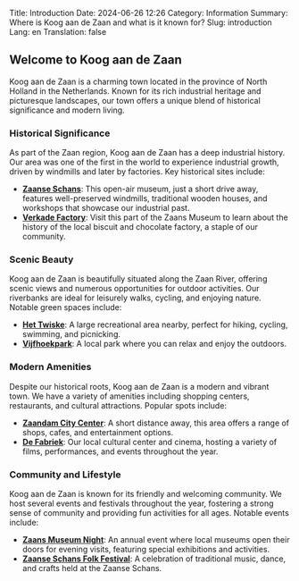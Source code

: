 Title: Introduction
Date: 2024-06-26 12:26
Category: Information
Summary: Where is Koog aan de Zaan and what is it known for?
Slug: introduction
Lang: en
Translation: false


## Welcome to Koog aan de Zaan

Koog aan de Zaan is a charming town located in the province of North Holland in the Netherlands. Known for its rich industrial heritage and picturesque landscapes, our town offers a unique blend of historical significance and modern living.

### Historical Significance
As part of the Zaan region, Koog aan de Zaan has a deep industrial history. Our area was one of the first in the world to experience industrial growth, driven by windmills and later by factories. Key historical sites include:

- **[Zaanse Schans](https://www.dezaanseschans.nl/en/)**: This open-air museum, just a short drive away, features well-preserved windmills, traditional wooden houses, and workshops that showcase our industrial past.
- **[Verkade Factory](https://www.zaansmuseum.nl/en/verkade-experience/)**: Visit this part of the Zaans Museum to learn about the history of the local biscuit and chocolate factory, a staple of our community.

### Scenic Beauty
Koog aan de Zaan is beautifully situated along the Zaan River, offering scenic views and numerous opportunities for outdoor activities. Our riverbanks are ideal for leisurely walks, cycling, and enjoying nature. Notable green spaces include:

- **[Het Twiske](https://www.twiske-waterland.nl/)**: A large recreational area nearby, perfect for hiking, cycling, swimming, and picnicking.
- **[Vijfhoekpark](https://www.zaanstad.nl/mozard/!suite86.scherm0325?mPag=1844&mLok=92)**: A local park where you can relax and enjoy the outdoors.

### Modern Amenities
Despite our historical roots, Koog aan de Zaan is a modern and vibrant town. We have a variety of amenities including shopping centers, restaurants, and cultural attractions. Popular spots include:

- **[Zaandam City Center](https://www.zaandam.com/)**: A short distance away, this area offers a range of shops, cafes, and entertainment options.
- **[De Fabriek](https://www.defabriek.nl/)**: Our local cultural center and cinema, hosting a variety of films, performances, and events throughout the year.

### Community and Lifestyle
Koog aan de Zaan is known for its friendly and welcoming community. We host several events and festivals throughout the year, fostering a strong sense of community and providing fun activities for all ages. Notable events include:

- **[Zaans Museum Night](https://zaansmuseumnacht.nl/)**: An annual event where local museums open their doors for evening visits, featuring special exhibitions and activities.
- **[Zaanse Schans Folk Festival](https://www.zaanseschans.nl/en/events/folk-festival/)**: A celebration of traditional music, dance, and crafts held at the Zaanse Schans.


